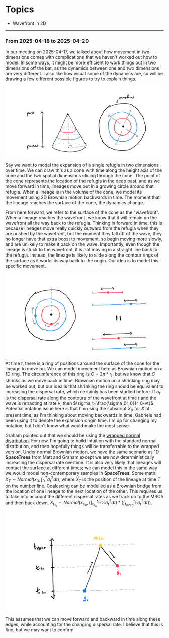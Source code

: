 # Topics

- Wavefront in 2D

---

### From 2025-04-18 to 2025-04-20

In our meeting on 2025-04-17, we talked about how movement in two dimensions comes with complications that we haven't worked out how to model. In some ways, it might be more efficient to work things out in two dimensions off the bat, as the dynamics between one and two dimensions are very different. I also like how visual some of the dynamics are, so will be drawing a few different possible figures to try to explain things.

![Cone representation for 2D expansion from a refugia](assets/images/zurfing_cone.png)

Say we want to model the expansion of a single refugia in two dimensions over time. We can draw this as a cone with time along the height axis of the cone and the two spatial dimensions slicing through the cone. The point of the cone represents the location of the refugia in the deep past, and as we move forward in time, lineages move out in a growing circle around that refugia. When a lineage is in the volume of the cone, we model its movement using 2D Brownian motion backwards in time. The moment that the lineage reaches the surface of the cone, the dynamics change.

From here forward, we refer to the surface of the cone as the "wavefront". When a lineage reaches the wavefront, we know that it will remain on the wavefront all the way back to the refugia. Thinking in forward in time, this is because lineages move really quickly outward from the refugia when they are pushed by the wavefront, but the moment they fall off of the wave, they no longer have that extra boost to movement, so begin moving more slowly, and are unlikely to make it back on the wave. Importantly, even though the lineage is stuck to the wavefront, it is not moving in a straight line back to the refugia. Instead, the lineage is likely to slide along the contour rings of the surface as it works its way back to the origin. Our idea is to model this specific movement.

![Unwrapping the contours of the cone](assets/images/zurfing_rings_unwrapped.png)

At time $t$, there is a ring of positions around the surface of the cone for the lineage to move on. We can model movement here as Brownian motion on a 1D ring. The circumference of this ring is $C=2\pi*r_t$, but we know that $C$ shrinks as we move back in time. Brownian motion on a shrinking ring may be worked out, but our idea is that shrinking the ring should be equivalent to increasing the dispersal rate, which certainly has been studied before. If $\sigma_t$ is the dispersal rate along the contours of the wavefront at time $t$ and the wave is retracting at rate $v$, then $\sigma_t=\frac{\sigma_0r_0}{r_0-vt}$. Potential notation issue here is that I'm using the subscript $X_0$ for $X$ at present time, as I'm thinking about moving backwards in time. Gabriele had been using it to denote the expansion origin time. I'm up for changing my notation, but I don't know what would make the most sense.

Graham pointed out that we should be using the [wrapped normal distribution](https://en.wikipedia.org/wiki/Wrapped_normal_distribution). For now, I'm going to build intuition with the standard normal distribution, and then hopefully things will be transferrable to the wrapped version. Under normal Brownian motion, we have the same scenario as 1D **SpaceTrees** from Matt and Graham except we are now deterministically increasing the dispersal rate overtime. It is also very likely that lineages will contact the surface at different times; we can model this in the same way we would model non-contemporary samples in **SpaceTrees**. Some math: $X_T \sim Normal(x_0, \int_0^T\sigma_t^2dt)$, where $X_T$ is the position of the lineage at time $T$ on the number line. Coalescing can be modelled as a Brownian bridge from the location of one lineage to the next location of the other. This requires us to take into account the different dispersal rates as we track up to the MRCA and then back down, $X_{t_{s_1}} \sim Normal(x_{s_0}, (\int_{t_{s_0}}^{t_{mrca}}\sigma_t^2dt)*(\int_{t_{mrca}}^{t_{s_1}}\sigma_t^2dt))$.

![Integrating over changing dispersal rates.](assets/images/zurfing_integral_of_dispersal.png)

This assumes that we can move forward and backward in time along these edges, while accounting for the changing dispersal rate. I believe that this is fine, but we may want to confirm.